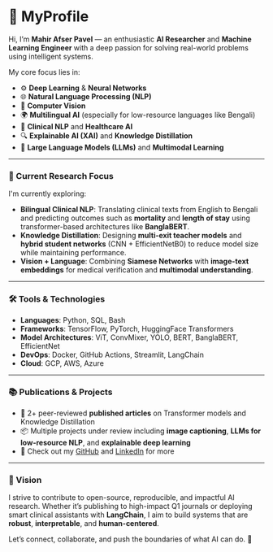 # 💼 MyProfile

Hi, I’m **Mahir Afser Pavel** — an enthusiastic **AI Researcher** and **Machine Learning Engineer** with a deep passion for solving real-world problems using intelligent systems.

My core focus lies in:

- ⚙️ **Deep Learning** & **Neural Networks**
- 🌐 **Natural Language Processing (NLP)**
- 🧠 **Computer Vision**
- 🌍 **Multilingual AI** (especially for low-resource languages like Bengali)
- 🏥 **Clinical NLP** and **Healthcare AI**
- 🔍 **Explainable AI (XAI)** and **Knowledge Distillation**
- 🧪 **Large Language Models (LLMs)** and **Multimodal Learning**

---

### 🧬 Current Research Focus

I'm currently exploring:

- **Bilingual Clinical NLP**: Translating clinical texts from English to Bengali and predicting outcomes such as **mortality** and **length of stay** using transformer-based architectures like **BanglaBERT**.
- **Knowledge Distillation**: Designing **multi-exit teacher models** and **hybrid student networks** (CNN + EfficientNetB0) to reduce model size while maintaining performance.
- **Vision + Language**: Combining **Siamese Networks** with **image-text embeddings** for medical verification and **multimodal understanding**.

---

### 🛠️ Tools & Technologies

- **Languages**: Python, SQL, Bash
- **Frameworks**: TensorFlow, PyTorch, HuggingFace Transformers
- **Model Architectures**: ViT, ConvMixer, YOLO, BERT, BanglaBERT, EfficientNet
- **DevOps**: Docker, GitHub Actions, Streamlit, LangChain
- **Cloud**: GCP, AWS, Azure

---

### 📚 Publications & Projects

- 🧾 2+ peer-reviewed **published articles** on Transformer models and Knowledge Distillation
- 📦 Multiple projects under review including **image captioning**, **LLMs for low-resource NLP**, and **explainable deep learning**
- 🔗 Check out my [GitHub](https://github.com/mahirafserpavel) and [LinkedIn](https://www.linkedin.com/in/mahirafserpavel) for more

---

### 🎯 Vision

I strive to contribute to open-source, reproducible, and impactful AI research. Whether it’s publishing to high-impact Q1 journals or deploying smart clinical assistants with **LangChain**, I aim to build systems that are **robust**, **interpretable**, and **human-centered**.

Let’s connect, collaborate, and push the boundaries of what AI can do. 🚀
